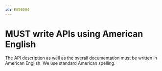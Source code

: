 ```yaml
---
id: R000004
---
```


# MUST write APIs using American English

The API description as well as the overall documentation must be written in American English.
We use standard American spelling.
